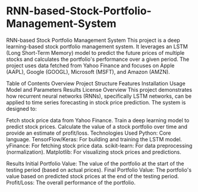 # RNN-based-Stock-Portfolio-Management-System

RNN-based Stock Portfolio Management System
This project is a deep learning-based stock portfolio management system. It leverages an LSTM (Long Short-Term Memory) model to predict the future prices of multiple stocks and calculates the portfolio's performance over a given period. The project uses data fetched from Yahoo Finance and focuses on Apple (AAPL), Google (GOOGL), Microsoft (MSFT), and Amazon (AMZN).

Table of Contents
Overview
Project Structure
Features
Installation
Usage
Model and Parameters
Results
License
Overview
This project demonstrates how recurrent neural networks (RNNs), specifically LSTM networks, can be applied to time series forecasting in stock price prediction. The system is designed to:

Fetch stock price data from Yahoo Finance.
Train a deep learning model to predict stock prices.
Calculate the value of a stock portfolio over time and provide an estimate of profit/loss.
Technologies Used
Python: Core language.
TensorFlow/Keras: For building and training the LSTM model.
yFinance: For fetching stock price data.
scikit-learn: For data preprocessing (normalization).
Matplotlib: For visualizing stock prices and predictions.


Results
Initial Portfolio Value: The value of the portfolio at the start of the testing period (based on actual prices).
Final Portfolio Value: The portfolio's value based on predicted stock prices at the end of the testing period.
Profit/Loss: The overall performance of the portfolio.
